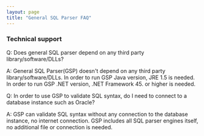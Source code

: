 ```yaml
---
layout: page
title: "General SQL Parser FAQ"
---
```


### Technical support

Q: Does general SQL parser depend on any third party library/software/DLLs?

A: General SQL Parser(GSP) doesn't depend on any third party library/software/DLLs.  In order to run GSP Java version, JRE 1.5 is needed. In order to run GSP .NET version, .NET Framework 45. or higher is needed.

Q: In order to use GSP to validate SQL syntax, do I need to connect to a database instance such as Oracle?

A: GSP can validate SQL syntax without any connection to the database instance, no internet connection. GSP includes all SQL parser engines itself, no additional file or connection is needed.